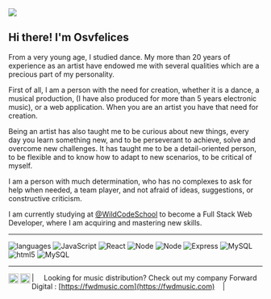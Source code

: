<!-- Heading -->
<img src = "https://media-exp1.licdn.com/dms/image/C4E16AQGPUbnocVtNTw/profile-displaybackgroundimage-shrink_350_1400/0/1663936417272?e=1671667200&v=beta&t=UFbx3dMXuyw_M_MzdqK6ijwodl-YiZ9qScUv-dhe1Ac" width = auto> 
<h2> Hi there! I'm Osvfelices</h2>
<!-- Heading ENDS -->

 <!-- About section -->

From a very young age, I studied dance. My more than 20 years of experience as an artist have endowed me with several qualities which are a precious part of my personality. 

First of all, I am a person with the need for creation, whether it is a dance, a musical production, (I have also produced for more than 5 years electronic music), or a web application. When you are an artist you have that need for creation. 

Being an artist has also taught me to be curious about new things, every day you learn something new, and to be perseverant to achieve, solve and overcome new challenges. It has taught me to be a detail-oriented person, to be flexible and to know how to adapt to new scenarios, to be critical of myself.

I am a person with much determination, who has no complexes to ask for help when needed, a team player, and not afraid of ideas, suggestions, or constructive criticism.

I am currently studying at <a href="https://github.com/WildCodeSchool">@WildCodeSchool</a> to become a Full Stack Web Developer, where I am acquiring and mastering new skills.

 <!-- About section ENDS -->
 ---

<!-- Languages section -->
![languages](https://img.shields.io/static/v1?label=&message=languages:&color=000&style=flat-square)
![JavaScript](https://img.shields.io/static/v1?logo=javascript&label=&message=JavaScript&color=000&logoColor=fff&style=flat-square&link=)
![React](https://img.shields.io/static/v1?logo=react&label=&message=React.js&color=000&logoColor=fff&style=flat-square&link=)
![Node](https://img.shields.io/static/v1?logo=node.js&label=&message=Node.js&color=000&logoColor=fff&style=flat-square&link=)
![Node](https://img.shields.io/static/v1?logo=javascript&label=&message=Express.js&color=000&logoColor=fff&style=flat-square&link=)
![Express](https://img.shields.io/static/v1?logo=javascript&label=&message=Express.js&color=000&logoColor=fff&style=flat-square&link=)
![MySQL](https://img.shields.io/static/v1?logo=mysql&label=&message=MySQL&color=000&logoColor=fff&style=flat-square&link=)
![html5](https://img.shields.io/static/v1?logo=html5&label=&message=Html5&color=000&logoColor=fff&style=flat-square&link=)
![MySQL](https://img.shields.io/static/v1?logo=css3&label=&message=Css&color=000&logoColor=fff&style=flat-square&link=)



<!-- Languages section ENDS -->

----

<a href="https://www.instagram.com/klucasofficial/">
  <img align="left" alt="Osvfelices's Instagram" width="20px" src="https://simpleicons.now.sh/instagram/000" />
</a>
<a href="https://www.linkedin.com/in/osvfelices/">
  <img align="left" alt="Stefanie's LinkedIn" width="20px" src="https://simpleicons.now.sh/linkedin/000" />
</a>

| &nbsp;&nbsp;&nbsp; Looking for music distribution? Check out my company Forward Digital : [https://fwdmusic.com](https://fwdmusic.com) &nbsp;&nbsp;&nbsp;|&nbsp;&nbsp;&nbsp;</sub>

